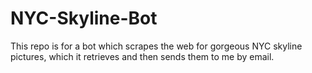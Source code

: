 # NYC-Skyline-Bot
This repo is for a bot which scrapes the web for gorgeous NYC skyline pictures, which it retrieves and then sends them to me by email. 
